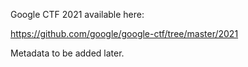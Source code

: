 Google CTF 2021 available here:

https://github.com/google/google-ctf/tree/master/2021

Metadata to be added later.
